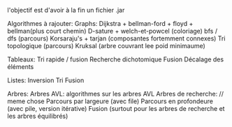 l'objectif est d'avoir à la fin un fichier .jar

Algorithmes à rajouter: 
  Graphs:
    Dijkstra + bellman-ford + floyd + bellman(plus court chemin)
    D-sature + welch-et-powcel (coloriage)
    bfs / dfs (parcours)
    Korsaraju's + tarjan (composantes fortemment connexes)
    Tri topologique (parcours)
    Kruksal (arbre couvrant lee poid minimaume)
    
  Tableaux:
    Tri rapide / fusion
    Recherche dichotomique
    Fusion
    Décalage des éléments

  Listes: 
    Inversion 
    Tri
    Fusion

  Arbres:
    Arbres AVL: algorithmes sur les arbres AVL
    Arbres de recherche: // meme chose
    Parcours par largeure (avec file)
    Parcours en profondeure (avec pile, version itérative)
    Fusion (surtout pour les arbres de recherche et les arbres équilibrés)
    
  
